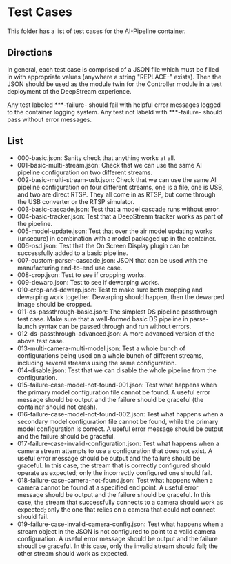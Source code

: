 # Test Cases

This folder has a list of test cases for the AI-Pipeline container.

## Directions

In general, each test case is comprised of a JSON file which must be filled in with appropriate values (anywhere a string "REPLACE-" exists).
Then the JSON should be used as the module twin for the Controller module in a test deployment of the DeepStream experience.

Any test labeled ***-failure- should fail with helpful error messages logged to the container logging system.
Any test not labeld with ***-failure- should pass without error messages.

## List

* 000-basic.json: Sanity check that anything works at all.
* 001-basic-multi-stream.json: Check that we can use the same AI pipeline configuration on two different streams.
* 002-basic-multi-stream-usb.json: Check that we can use the same AI pipeline configuration on four different streams, one is a file, one is USB, and two are direct RTSP. They all come in as RTSP, but come through the USB converter or the RTSP simulator.
* 003-basic-cascade.json: Test that a model cascade runs without error.
* 004-basic-tracker.json: Test that a DeepStream tracker works as part of the pipeline.
* 005-model-update.json: Test that over the air model updating works (unsecure) in combination with a model packaged up in the container.
* 006-osd.json: Test that the On Screen Display plugin can be successfully added to a basic pipeline.
* 007-custom-parser-cascade.json: JSON that can be used with the manufacturing end-to-end use case.
* 008-crop.json: Test to see if cropping works.
* 009-dewarp.json: Test to see if dewarping works.
* 010-crop-and-dewarp.json: Test to make sure both cropping and dewarping work together. Dewarping should happen, then the dewarped image should be cropped.
* 011-ds-passthrough-basic.json: The simplest DS pipeline passthrough test case. Make sure that a well-formed basic DS pipeline in parse-launch syntax can be passed through and run without errors.
* 012-ds-passthrough-advanced.json: A more advanced version of the above test case.
* 013-multi-camera-multi-model.json: Test a whole bunch of configurations being used on a whole bunch of different streams, including several streams using the same configuration.
* 014-disable.json: Test that we can disable the whole pipeline from the configuration.
* 015-failure-case-model-not-found-001.json: Test what happens when the primary model configuration file cannot be found. A useful error message should be output and the failure should be graceful (the container should not crash).
* 016-failure-case-model-not-found-002.json: Test what happens when a secondary model configuration file cannot be found, while the primary model configuration is correct. A useful error message should be output and the failure should be graceful.
* 017-failure-case-invalid-configuration.json: Test what happens when a camera stream attempts to use a configuration that does not exist. A useful error message should be output and the failure should be graceful. In this case, the stream that is correctly configured should operate as expected; only the incorrectly configured one should fail.
* 018-failure-case-camera-not-found.json: Test what happens when a camera cannot be found at a specified end point. A useful error message should be output and the failure should be graceful. In this case, the stream that successfully connects to a camera should work as expected; only the one that relies on a camera that could not connect should fail.
* 019-failure-case-invalid-camera-config.json: Test what happens when a stream object in the JSON is not configured to point to a valid camera configuration. A useful error message should be output and the failure shoudl be graceful. In this case, only the invalid stream should fail; the other stream should work as expected.